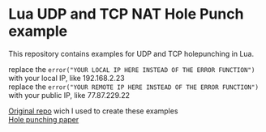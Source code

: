 # Lua UDP and TCP NAT Hole Punch example

This repository contains examples for UDP and TCP holepunching in Lua.

replace the `error("YOUR LOCAL IP HERE INSTEAD OF THE ERROR FUNCTION")` with your local IP, like 192.168.2.23<br>
replace the `error("YOUR REMOTE IP HERE INSTEAD OF THE ERROR FUNCTION")` with your public IP, like 77.87.229.22

[Original repo](https://github.com/dwoz/python-nat-hole-punching) wich I used to create these examples<br>
[Hole punching paper](http://www.brynosaurus.com/pub/net/p2pnat/)

